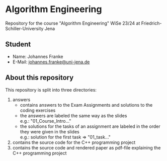 # Algorithm Engineering
Repository for the course "Algorithm Engineering" WiSe 23/24 at Friedrich-Schiller-University Jena

## Student
- Name: Johannes Franke
- E-Mail: johannes.franke@uni-jena.de

## About this repository
This repository is split into three directories:
1. answers
    - contains answers to the Exam Assignments and solutions to the coding exercises
    - the answers are labeled the same way as the slides<br> 
    e.g.: "01_Course_Intro..."
    - the solutions for the tasks of an assignment are labeled in the order they were given in the slides<br>
    e.g.: solution for the first task => "01_task..."
2. contains the source code for the C++ programming project
3. contains the source code and rendered paper as pdf-file explaining the C++ programming project